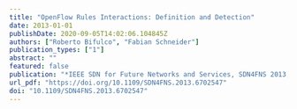 ```yaml
---
title: "OpenFlow Rules Interactions: Definition and Detection"
date: 2013-01-01
publishDate: 2020-09-05T14:02:06.104845Z
authors: ["Roberto Bifulco", "Fabian Schneider"]
publication_types: ["1"]
abstract: ""
featured: false
publication: "*IEEE SDN for Future Networks and Services, SDN4FNS 2013, Trento, Italy, November 11-13, 2013*"
url_pdf: "https://doi.org/10.1109/SDN4FNS.2013.6702547"
doi: "10.1109/SDN4FNS.2013.6702547"
---
```


